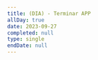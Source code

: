 ```yaml
---
title: (DIA) - Terminar APP
allDay: true
date: 2023-09-27
completed: null
type: single
endDate: null
---
```

